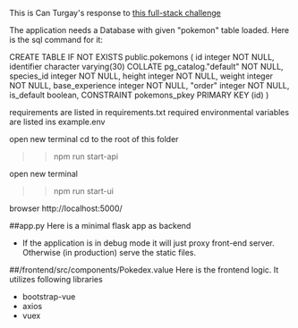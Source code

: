 This is Can Turgay's response to [this full-stack challenge](https://nebula-hourglass-e2f.notion.site/The-Pok-mon-API-Full-Stack-Coding-Challenge-22f3109f05264a3b94c69f0098dc4b07/) 

The application needs a Database with given "pokemon" table loaded.
Here is the sql command for it:

CREATE TABLE IF NOT EXISTS public.pokemons
(
    id integer NOT NULL,
    identifier character varying(30) COLLATE pg_catalog."default" NOT NULL,
    species_id integer NOT NULL,
    height integer NOT NULL,
    weight integer NOT NULL,
    base_experience integer NOT NULL,
    "order" integer NOT NULL,
    is_default boolean,
    CONSTRAINT pokemons_pkey PRIMARY KEY (id)
)

requirements are listed in requirements.txt
required environmental variables are listed ins example.env

open new terminal
cd to the root of this folder
>> npm run start-api

open new terminal
>> npm run start-ui

browser
http://localhost:5000/


##app.py
Here is a minimal flask app as backend
- If the application is in debug mode it will just proxy front-end server. Otherwise (in production) serve the static files.

##/frontend/src/components/Pokedex.value
Here is the frontend logic.
It utilizes following libraries
- bootstrap-vue
- axios
- vuex
